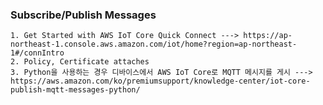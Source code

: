 ### Subscribe/Publish Messages


    1. Get Started with AWS IoT Core Quick Connect ---> https://ap-northeast-1.console.aws.amazon.com/iot/home?region=ap-northeast-1#/connIntro
    2. Policy, Certificate attaches
    3. Python을 사용하는 경우 디바이스에서 AWS IoT Core로 MQTT 메시지를 게시 ---> https://aws.amazon.com/ko/premiumsupport/knowledge-center/iot-core-publish-mqtt-messages-python/
